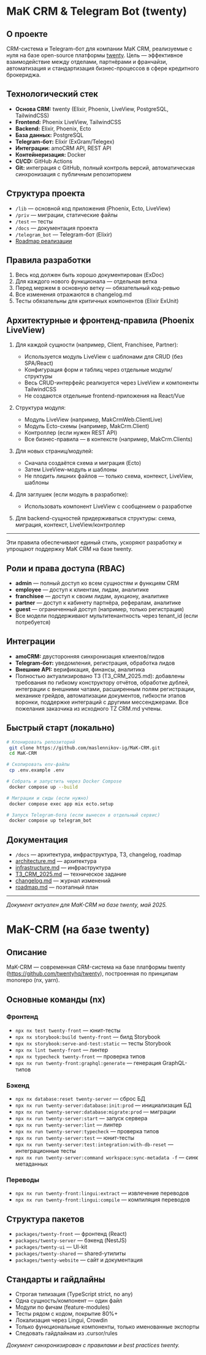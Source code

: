 # MaK CRM & Telegram Bot (twenty)

## О проекте
CRM-система и Telegram-бот для компании MaK CRM, реализуемые с нуля на базе open-source платформы [twenty](https://github.com/twentyhq/twenty). Цель — эффективное взаимодействие между отделами, партнёрами и франчайзи, автоматизация и стандартизация бизнес-процессов в сфере кредитного брокериджа.

## Технологический стек
- **Основа CRM:** twenty (Elixir, Phoenix, LiveView, PostgreSQL, TailwindCSS)
- **Frontend:** Phoenix LiveView, TailwindCSS
- **Backend:** Elixir, Phoenix, Ecto
- **База данных:** PostgreSQL
- **Telegram-бот:** Elixir (ExGram/Telegex)
- **Интеграции:** amoCRM API, REST API
- **Контейнеризация:** Docker
- **CI/CD:** GitHub Actions
- **Git:** интеграция с GitHub, полный контроль версий, автоматическая синхронизация с публичным репозиторием

## Структура проекта
- `/lib` — основной код приложения (Phoenix, Ecto, LiveView)
- `/priv` — миграции, статические файлы
- `/test` — тесты
- `/docs` — документация проекта
- `/telegram_bot` — Telegram-бот (Elixir)
- [Roadmap реализации](roadmap.md)

## Правила разработки
1. Весь код должен быть хорошо документирован (ExDoc)
2. Для каждого нового функционала — отдельная ветка
3. Перед мержем в основную ветку — обязательный код-ревью
4. Все изменения отражаются в changelog.md
5. Тесты обязательны для критичных компонентов (Elixir ExUnit)

## Архитектурные и фронтенд-правила (Phoenix LiveView)

1. Для каждой сущности (например, Client, Franchisee, Partner):
   - Используется модуль LiveView с шаблонами для CRUD (без SPA/React)
   - Конфигурация форм и таблиц через отдельные модули/структуры
   - Весь CRUD-интерфейс реализуется через LiveView и компоненты TailwindCSS
   - Не создаются отдельные frontend-приложения на React/Vue

2. Структура модуля:
   - Модуль LiveView (например, MakCrmWeb.ClientLive)
   - Модуль Ecto-схемы (например, MakCrm.Client)
   - Контроллер (если нужен REST API)
   - Все бизнес-правила — в контексте (например, MakCrm.Clients)

3. Для новых страниц/модулей:
   - Сначала создаётся схема и миграция (Ecto)
   - Затем LiveView-модуль и шаблоны
   - Не плодить лишних файлов — только схема, контекст, LiveView, шаблоны

4. Для заглушек (если модуль в разработке):
   - Использовать компонент LiveView с сообщением о разработке

5. Для backend-сущностей придерживаться структуры: схема, миграция, контекст, LiveView/контроллер

---

Эти правила обеспечивают единый стиль, ускоряют разработку и упрощают поддержку MaK CRM на базе twenty.

## Роли и права доступа (RBAC)
- **admin** — полный доступ ко всем сущностям и функциям CRM
- **employee** — доступ к клиентам, лидам, аналитике
- **franchisee** — доступ к своим лидам, аукциону, аналитике
- **partner** — доступ к кабинету партнёра, рефералам, аналитике
- **guest** — ограниченный доступ (например, только регистрация)
- Все модели поддерживают мультитенантность через tenant_id (если потребуется)

## Интеграции
- **amoCRM:** двусторонняя синхронизация клиентов/лидов
- **Telegram-бот:** уведомления, регистрация, обработка лидов
- **Внешние API:** верификация, финансы, аналитика
- Полностью актуализировано ТЗ (ТЗ_CRM_2025.md): добавлены требования по гибкому конструктору отчётов, обработке дублей, интеграции с внешними чатами, расширенным полям регистрации, механике грейдов, автоматизации документов, гибкости этапов воронки, поддержке интеграций с другими мессенджерами. Все пожелания заказчика из исходного TZ CRM.md учтены.

## Быстрый старт (локально)

```bash
# Клонировать репозиторий
 git clone https://github.com/maslennikov-ig/MaK-CRM.git
 cd MaK-CRM

# Скопировать env-файлы
 cp .env.example .env

# Собрать и запустить через Docker Compose
 docker compose up --build

# Миграции и сиды (если нужно)
 docker compose exec app mix ecto.setup

# Запуск Telegram-бота (если вынесен в отдельный сервис)
 docker compose up telegram_bot
```

## Документация
- `/docs` — архитектура, инфраструктура, ТЗ, changelog, roadmap
- [architecture.md](docs/architecture.md) — архитектура
- [infrastructure.md](docs/infrastructure.md) — инфраструктура
- [ТЗ_CRM_2025.md](docs/ТЗ_CRM_2025.md) — техническое задание
- [changelog.md](docs/changelog.md) — журнал изменений
- [roadmap.md](docs/roadmap.md) — поэтапный план

---

_Документ актуален для MaK-CRM на базе twenty, май 2025._

# MaK-CRM (на базе twenty)

## Описание
MaK-CRM — современная CRM-система на базе платформы twenty (https://github.com/twentyhq/twenty), построенная по принципам monorepo (nx, yarn).

## Основные команды (nx)

### Фронтенд
- `npx nx test twenty-front` — юнит-тесты
- `npx nx storybook:build twenty-front` — билд Storybook
- `npx nx storybook:serve-and-test:static` — тесты Storybook
- `npx nx lint twenty-front` — линтер
- `npx nx typecheck twenty-front` — проверка типов
- `npx nx run twenty-front:graphql:generate` — генерация GraphQL-типов

### Бэкенд
- `npx nx database:reset twenty-server` — сброс БД
- `npx nx run twenty-server:database:init:prod` — инициализация БД
- `npx nx run twenty-server:database:migrate:prod` — миграции
- `npx nx run twenty-server:start` — запуск сервера
- `npx nx run twenty-server:lint` — линтер
- `npx nx run twenty-server:typecheck` — проверка типов
- `npx nx run twenty-server:test` — юнит-тесты
- `npx nx run twenty-server:test:integration:with-db-reset` — интеграционные тесты
- `npx nx run twenty-server:command workspace:sync-metadata -f` — синк метаданных

### Переводы
- `npx nx run twenty-front:lingui:extract` — извлечение переводов
- `npx nx run twenty-front:lingui:compile` — компиляция переводов

## Структура пакетов
- `packages/twenty-front` — фронтенд (React)
- `packages/twenty-server` — бэкенд (NestJS)
- `packages/twenty-ui` — UI-kit
- `packages/twenty-shared` — shared-утилиты
- `packages/twenty-website` — сайт и документация

## Стандарты и гайдлайны
- Строгая типизация (TypeScript strict, no any)
- Одна сущность/компонент — один файл
- Модули по фичам (feature-modules)
- Тесты рядом с кодом, покрытие 80%+
- Локализация через Lingui, Crowdin
- Только функциональные компоненты, только именованные экспорты
- Следовать гайдлайнам из .cursor/rules

_Документ синхронизирован с правилами и best practices twenty._
